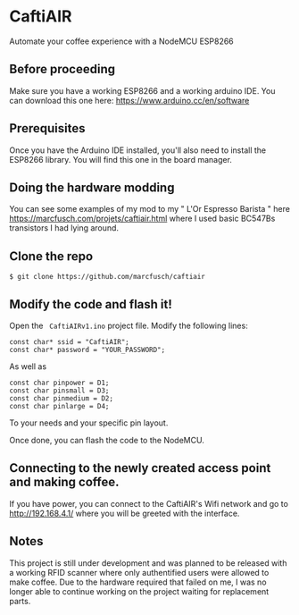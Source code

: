 # CaftiAIR
Automate your coffee experience with a NodeMCU ESP8266

## Before proceeding
Make sure you have a working ESP8266 and a working arduino IDE. You can download this one here:
https://www.arduino.cc/en/software

## Prerequisites
Once you have the Arduino IDE installed, you'll also need to install the ESP8266 library. You will find this one in the board manager.

## Doing the hardware modding
You can see some examples of my mod to my " L'Or Espresso Barista " here https://marcfusch.com/projets/caftiair.html where I used basic BC547Bs transistors I had lying around.

## Clone the repo
```
$ git clone https://github.com/marcfusch/caftiair
```

## Modify the code and flash it!
Open the ```  CaftiAIRv1.ino ``` project file. Modify the following lines:
```
const char* ssid = "CaftiAIR";       
const char* password = "YOUR_PASSWORD"; 
```
As well as 
```
const char pinpower = D1;
const char pinsmall = D3;
const char pinmedium = D2;
const char pinlarge = D4;
```
To your needs and your specific pin layout.

Once done, you can flash the code to the NodeMCU. 

## Connecting to the newly created access point and making coffee.
If you have power, you can connect to the CaftiAIR's Wifi network and go to http://192.168.4.1/ where you will be greeted with the interface.

## Notes
This project is still under development and was planned to be released with a working RFID scanner where only authentified users were allowed to make coffee. Due to the hardware required that failed on me, I was no longer able to continue working on the project waiting for replacement parts.
